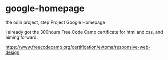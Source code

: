# google-homepage

the odin project, step Project Google Homepage

I already got the 300hours Free Code Camp certificate for html and css, and aiming forward.

https://www.freecodecamp.org/certification/evtoma/responsive-web-design

